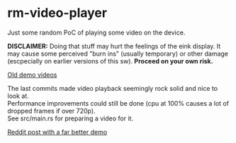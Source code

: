 # rm-video-player

Just some random PoC of playing some video on the device.

**DISCLAIMER:** Doing that stuff may hurt the feelings of the
eink display. It may cause some perceived "burn ins" (usually
temporary) or other damage (escpecially on earlier versions of this sw).
**Proceed on your own risk.**

[Old demo videos](https://www.youtube.com/watch?v=JNtU0pDRY98&list=PLiWCGAUWRzf6hZnvxXiJwSw9LSInNvssw&index=2)


The last commits made video playback seemingly rock solid and nice to look at.  
Performance improvements could still be done (cpu at 100% causes a lot of dropped frames if over 720p).  
See src/main.rs for preparing a video for it.

[Reddit post with a far better demo](https://www.reddit.com/r/RemarkableTablet/comments/j91bsq/we_are_paper_people_again_on_the_remarkable_but/)
